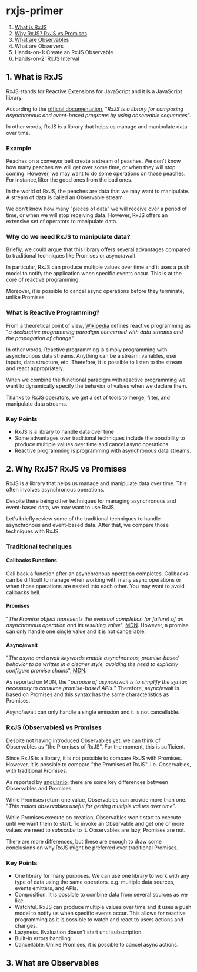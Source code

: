 # rxjs-primer

1. [What is RxJS](https://github.com/lorenzojkrl/rxjs-primer/edit/main/README.md#1-what-is-rxjs)
2. [Why RxJS? RxJS vs Promises](https://github.com/lorenzojkrl/rxjs-primer/edit/main/README.md#2-why-rxjs-rxjs-vs-promises)
3. [What are Observables](https://github.com/lorenzojkrl/rxjs-primer/edit/main/README.md#3-what-are-observables)
4. What are Observers
5. Hands-on-1: Create an RxJS Observable
6. Hands-on-2: RxJS Interval 

## 1. What is RxJS

RxJS stands for Reactive Extensions for JavaScript and it is a JavaScript library.
<p>According to the <a href="https://rxjs.dev/guide/overview" target="_blank" rel="noreferrer noopener">official documentation</a>, "<em>RxJS is a library for composing asynchronous and event-based programs by using observable sequences</em>".</p>

<p>In other words, RxJS is a library that helps us manage and manipulate data over time. </p>

### Example

<p>Peaches on a conveyor belt create a stream of peaches. We don't know how many peaches we will get over some time, or when they will stop coming. However, we may want to do some operations on those peaches. For instance,filter the good ones from the bad ones. </p>

<p>In the world of RxJS, the peaches are data that we may want to manipulate. A stream of data is called an Observable stream. </p>

<p>We don't know how many "pieces of data" we will receive over a period of time, or when we will stop receiving data. However, RxJS offers an extensive set of operators to manipulate data.</p>

### Why do we need RxJS to manipulate data?

<p>Briefly, we could argue that this library offers several advantages compared to traditional techniques like Promises or async/await.  </p>

<p>In particular, RxJS can produce multiple values over time and it uses a push model to notify the application when specific events occur. This is at the core of reactive programming.</p>

<p>Moreover, it is possible to cancel async operations before they terminate, unlike Promises.</p>

### What is Reactive Programming?
<p>From a theoretical point of view, <a href="https://en.wikipedia.org/wiki/Reactive_programming" target="_blank" rel="noreferrer noopener">Wikipedia</a> defines reactive programming as "<em>a declarative programming paradigm concerned with data streams and the propagation of change</em>".</p>

<p>In other words, Reactive programming is simply programming with asynchronous data streams. Anything can be a stream: variables, user inputs, data structure, etc. Therefore, it is possible to listen to the stream and react appropriately.</p>

<p>When we combine the functional paradigm with reactive programming we want to dynamically specify the behavior of values when we declare them. </p>

<p>Thanks to <a href="https://rxjs.dev/guide/operators" target="_blank" rel="noreferrer noopener">RxJS operators</a>, we get a set of tools to merge, filter, and manipulate data streams.</p>

### Key Points
- RxJS is a library to handle data over time
- Some advantages over traditional techniques include the possibility to produce multiple values over time and cancel async operations
- Reactive programming is programming with asynchronous data streams.

## 2. Why RxJS? RxJS vs Promises

RxJS is a library that helps us manage and manipulate data over time. This often involves asynchronous operations.

<p>Despite there being other techniques for managing asynchronous and event-based data, we may want to use RxJS.</p>

<p>Let's briefly review some of the traditional techniques to handle asynchronous and event-based data. After that, we compare those techniques with RxJS.</p>

### Traditional techniques

#### Callbacks Functions

<p>Call back a function after an asynchronous operation completes. Callbacks can be difficult to manage when working with many async operations or when those operations are nested into each other. You may want to avoid callbacks hell. </p>

#### Promises

<p>"<em>The Promise object represents the eventual completion (or failure) of an asynchronous operation and its resulting value</em>", <a href="https://developer.mozilla.org/en-US/docs/Web/JavaScript/Reference/Global_Objects/Promise" target="_blank" rel="noreferrer noopener">MDN</a>. However, a promise can only handle one single value and it is not cancellable.</p>

#### Async/await

<p>"<em>The async and await keywords enable asynchronous, promise-based behavior to be written in a cleaner style, avoiding the need to explicitly configure promise chains</em>", <a href="https://developer.mozilla.org/en-US/docs/Web/JavaScript/Reference/Statements/async_function" target="_blank" rel="noreferrer noopener">MDN</a>.</p>

<p>As reported on MDN, the "<em>purpose of async/await is to simplify the syntax necessary to consume promise-based APIs.</em>" Therefore, async/await is based on Promises and this syntax has the same characteristics as Promises. </p>

<p>Async/await can only handle a single emission and it is not cancellable. </p>

### RxJS (Observables) vs Promises

<p>Despite not having introduced Observables yet, we can think of Observables as "the Promises of RxJS". For the moment, this is sufficient.</p>

<p>Since RxJS is a library, it is not possible to compare RxJS with Promises. However, it is possible to compare "the Promises of RxJS", i.e. Observables, with traditional Promises.</p>

<p>As reported by <a href="https://angular.io/guide/comparing-observables#observables-compared-to-promises" target="_blank" rel="noreferrer noopener">angular.io</a>, there are some key differences between Observables and Promises.</p>

<p>While Promises return one value, Observables can provide more than one. "<em>This makes observables useful for getting multiple values over time</em>". </p>

<p>While Promises execute on creation, Observables won't start to execute until we want them to start. To invoke an Observable and get one or more values we need to <em>subscribe</em> to it. Observables are lazy, Promises are not.</p>

<p>There are more differences, but these are enough to draw some conclusions on why RxJS might be preferred over traditional Promises.</p>

### Key Points 
- One library for many purposes. We can use one library to work with any type of data using the same operators. e.g. multiple data sources, events emitters, and APIs. 
- Composition. It is possible to combine data from several sources as we like.  
- Watchful. RxJS can produce multiple values over time and it uses a push model to notify us when specific events occur. This allows for reactive programming as it is possible to watch and react to users actions and changes. 
- Lazyness. Evaluation doesn't start until subscription. 
- Built-in errors handling
- Cancellable. Unlike Promises, it is possible to cancel async actions.

## 3. What are Observables
